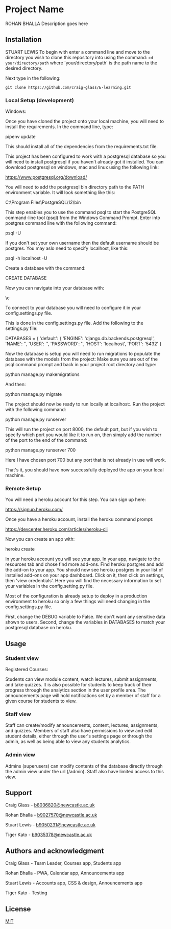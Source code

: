 # Project Name

ROHAN BHALLA
Description goes here

## Installation

STUART LEWIS
To begin with enter a command line and move to the directory you wish to clone
this repository into using the command: `cd your/directory/path` where
'your/directory/path' is the path name to the desired directory.
 
Next type in the following:

```
git clone https://github.com/craig-glass/E-learning.git
```

### Local Setup (development)


Windows:

Once you have cloned the project onto your local machine, you will need to install the requirements. 
In the command line, type:

pipenv update

This should install all of the dependencies from the requirements.txt file.

This project has been configured to work with a postgresql database so you will need to install postgresql
if you haven't already got it installed. You can download postgresql on windows, mac and linux using the following
link:

https://www.postgresql.org/download/

You will need to add the postgresql bin directory path to the PATH environment variable. It will
look something like this:

C:\Program Files\PostgreSQL\12\bin

This step enables you to use the command psql to start the PostgreSQL command-line tool (psql) from the Windows Command Prompt.
Enter into postgres command line with the following command:

psql -U <username>
  
If you don't set your own username then the default username should be postgres. You may aslo need to specify localhost, like this:

psql -h localhost -U <username>

Create a database with the command:

CREATE DATABASE <database-name>
  
Now you can navigate into your database with:

\c <database-name>
  
To connect to your database you will need to configure it in your config.settings.py file.


This is done in
the config.settings.py file. Add the following to the settings.py file:

DATABASES = {
    'default': {
      'ENGINE': 'django.db.backends.postgresql',
      'NAME': '<name-of-database>',
      'USER': '<your-postgres-username>',
      'PASSWORD': '<postgres-password>',
      'HOST': 'localhost',
      'PORT': '5432'
}

Now the database is setup you will need to run migrations to populate the database with the models from the project:
Make sure you are out of the psql command prompt and back in your project root directory and type:

python manage.py makemigrations

And then:

python manage.py migrate

The project should now be ready to run locally at localhost:<port>. 
Run the project with the following command:
  
  python manage.py runserver
  
This will run the project on port 8000, the default port, but if you wish to specify which port 
you would like it to run on, then simply add the number of the port to the end of the command:

  python manage.py runserver 700

Here I have chosen port 700 but any port that is not already in use will work.

That's it, you should have now successfully deployed the app on your local machine.

### Remote Setup


You will need a heroku account for this step. You can sign up here:

https://signup.heroku.com/ 

Once you have a heroku account, install the heroku command prompt:

https://devcenter.heroku.com/articles/heroku-cli

Now you can create an app with:

heroku create <app-name>

In your heroku account you will see your app. In your app, navigate to the resources tab and chose find more add-ons. 
Find heroku postgres and add the add-on to your app. You should now see heroku postgres in your list of installed add-ons
on your app dashboard. Click on it, then click on settings, then 'view credentials'.
Here you will find the necessary information to set your variables in the config.setting.py file.

Most of the configuration is already setup to deploy in a production environment to heroku so only a few things will
need changing in the config.settings.py file. 

First, change the DEBUG variable to False. We don't want any sensitive data shown to users. 
Second, change the variables in DATABASES to match your postgresql database on heroku.

## Usage

### Student view

Registered Courses:

Students can view module content, watch lectures, submit assignments, and take
quizzes. It is also possible for students to keep track of their progress
through the analytics section in the user profile area. The announcements page
will hold notifications set by a member of staff for a given course for
students to view.

### Staff view

Staff can create/modify announcements, content, lectures, assignments, and
quizzes. Members of staff also have permissions to view and edit student
details, either through the user's settings page or through the admin, as well
as being able to view any students analytics.

### Admin view

Admins (superusers) can modify contents of the database directly through the
admin view under the url (/admin). Staff also have limited access to this view.

## Support

Craig Glass - b8036820@newcastle.ac.uk

Rohan Bhalla - b9027570@newcastle.ac.uk

Stuart Lewis - b9050231@newcastle.ac.uk

Tiger Kato - b9035378@newcastle.ac.uk

## Authors and acknowledgment

Craig Glass - Team Leader, Courses app, Students app

Rohan Bhalla - PWA, Calendar app, Announcements app

Stuart Lewis - Accounts app, CSS & design, Announcements app

Tiger Kato - Testing

## License

[MIT](https://choosealicense.com/licenses/mit/)
